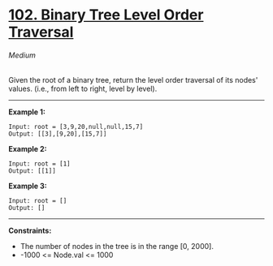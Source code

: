 # [102. Binary Tree Level Order Traversal](https://leetcode.com/problems/binary-tree-level-order-traversal "102. Binary Tree Level Order Traversal")
###### Medium
Given the root of a binary tree, return the level order traversal of its nodes' values. (i.e., from left to right, level by level).


------------



**Example 1:**

    Input: root = [3,9,20,null,null,15,7]
    Output: [[3],[9,20],[15,7]]

**Example 2:**

    Input: root = [1]
    Output: [[1]]

**Example 3:**

    Input: root = []
    Output: []

------------


**Constraints:**

- The number of nodes in the tree is in the range [0, 2000].
- -1000 <= Node.val <= 1000
